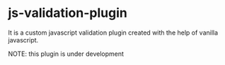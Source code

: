# js-validation-plugin
It is a custom javascript validation plugin created with the help of vanilla javascript.

NOTE: this plugin is under development
